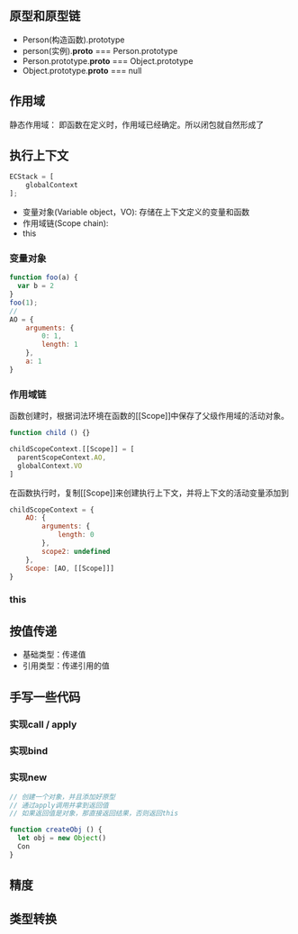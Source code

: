 ## 原型和原型链

- Person(构造函数).prototype
- person(实例).__proto__ === Person.prototype
- Person.prototype.__proto__ === Object.prototype
- Object.prototype.__proto__ === null

## 作用域

静态作用域： 即函数在定义时，作用域已经确定。所以闭包就自然形成了

## 执行上下文

```js
ECStack = [
    globalContext
];
```

- 变量对象(Variable object，VO): 存储在上下文定义的变量和函数
- 作用域链(Scope chain):
- this

### 变量对象

```js
function foo(a) {
  var b = 2
}
foo(1);
//
AO = {
    arguments: {
        0: 1,
        length: 1
    },
    a: 1
}
```

### 作用域链

函数创建时，根据词法环境在函数的[[Scope]]中保存了父级作用域的活动对象。

```js
function child () {}

childScopeContext.[[Scope]] = [
  parentScopeContext.AO,
  globalContext.VO
]
```

在函数执行时，复制[[Scope]]来创建执行上下文，并将上下文的活动变量添加到

```js
childScopeContext = {
    AO: {
        arguments: {
            length: 0
        },
        scope2: undefined
    },
    Scope: [AO, [[Scope]]]
}
```

### this

## 按值传递

- 基础类型：传递值
- 引用类型：传递引用的值

## 手写一些代码

### 实现call / apply

### 实现bind

### 实现new

```js
// 创建一个对象，并且添加好原型
// 通过apply调用并拿到返回值
// 如果返回值是对象，那直接返回结果，否则返回this

function createObj () {
  let obj = new Object()
  Con
}

```

## 精度

## 类型转换

